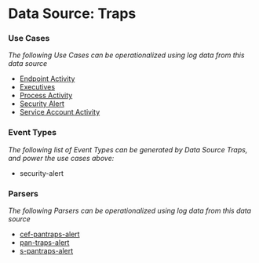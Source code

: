 Data Source: Traps
==================

### Use Cases

_The following Use Cases can be operationalized using log data from this data source_

* [Endpoint Activity](usecase_endpoint_activity.md)
* [Executives](usecase_executives.md)
* [Process Activity](usecase_process_activity.md)
* [Security Alert](usecase_security_alert.md)
* [Service Account Activity](usecase_service_account_activity.md)


### Event Types

_The following list of Event Types can be generated by Data Source Traps, and power the use cases above:_

- security-alert


### Parsers

_The following Parsers can be operationalized using log data from this data source_

* [cef-pantraps-alert](parserContent_cef-pantraps-alert.md)
* [pan-traps-alert](parserContent_pan-traps-alert.md)
* [s-pantraps-alert](parserContent_s-pantraps-alert.md)

